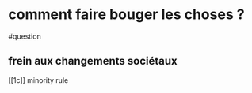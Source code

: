 # comment faire bouger les choses ?
#question 

## frein aux changements sociétaux

 [[1c]] minority rule